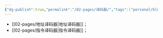 ```yaml
---
{"dg-publish":true,"permalink":"/02-pages/译码器/","tags":["personal/blog","计算机组成原理/概述","计算机组成原理/CPU","计算机组成原理/存储系统"]}
---
```


- [[02-pages/地址译码器\|地址译码器]]；
- [[02-pages/指令译码器\|指令译码器]]；